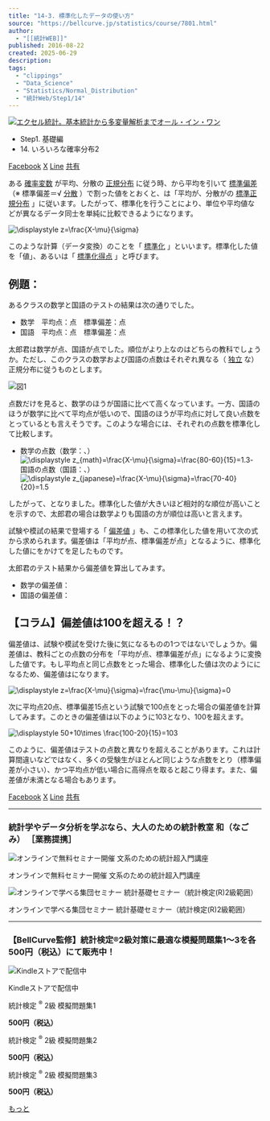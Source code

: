 ```yaml
---
title: "14-3. 標準化したデータの使い方"
source: "https://bellcurve.jp/statistics/course/7801.html"
author:
  - "[[統計WEB]]"
published: 2016-08-22
created: 2025-06-29
description:
tags:
  - "clippings"
  - "Data_Science"
  - "Statistics/Normal_Distribution"
  - "統計Web/Step1/14"
---
```

[![エクセル統計。基本統計から多変量解析までオール・イン・ワン](https://bellcurve.jp/statistics/wp-content/uploads/2024/09/statistics02_a_ver3.png "エクセル統計。基本統計から多変量解析までオール・イン・ワン")](https://bellcurve.jp/ex/)

- Step1. 基礎編
- 14\. いろいろな確率分布2

[Facebook](https://bellcurve.jp/#facebook "Facebook") [X](https://bellcurve.jp/#x "X") [Line](https://bellcurve.jp/#line "Line") [共有](https://www.addtoany.com/share#url=https%3A%2F%2Fbellcurve.jp%2Fstatistics%2Fcourse%2F7801.html&title=14-3.%20%E6%A8%99%E6%BA%96%E5%8C%96%E3%81%97%E3%81%9F%E3%83%87%E3%83%BC%E3%82%BF%E3%81%AE%E4%BD%BF%E3%81%84%E6%96%B9)

ある [確率変数](https://bellcurve.jp/statistics/glossary/807.html) が平均、分散の [正規分布](https://bellcurve.jp/statistics/glossary/2080.html) に従う時、から平均を引いて [標準偏差](https://bellcurve.jp/statistics/glossary/1193.html) （※ 標準偏差＝√ [分散](https://bellcurve.jp/statistics/glossary/1032.html) ）で割った値をとおくと、は「平均が、分散がの [標準正規分布](https://bellcurve.jp/statistics/glossary/1207.html) 」に従います。したがって、標準化を行うことにより、単位や平均値などが異なるデータ同士を単純に比較できるようになります。

![ \displaystyle z=\frac{X-\mu}{\sigma} ](https://bellcurve.jp/statistics/wp-content/ql-cache/quicklatex.com-867a3bfecf04eecff80923996b44db7b_l3.svg "Rendered by QuickLaTeX.com")

このような計算（データ変換）のことを「 [標準化](https://bellcurve.jp/statistics/glossary/1222.html) 」といいます。標準化した値を「値」、あるいは「 [標準化得点](https://bellcurve.jp/statistics/glossary/1201.html) 」と呼びます。

## 例題：

あるクラスの数学と国語のテストの結果は次の通りでした。

- 数学　平均点：点　標準偏差：点
- 国語　平均点：点　標準偏差：点

太郎君は数学が点、国語が点でした。順位がより上なのはどちらの教科でしょうか。ただし、このクラスの数学および国語の点数はそれぞれ異なる（ [独立](https://bellcurve.jp/statistics/glossary/1402.html) な）正規分布に従うものとします。

![図1](https://bellcurve.jp/statistics/wp-content/uploads/2016/08/795316b92fc766b0181f6fef074f03fa-10.png)

点数だけを見ると、数学のほうが国語に比べて高くなっています。一方、国語のほうが数学に比べて平均点が低いので、国語のほうが平均点に対して良い点数をとっているとも言えそうです。このような場合には、それぞれの点数を標準化して比較します。

- 数学の点数（数学：、）
![ \displaystyle z_{math}=\frac{X-\mu}{\sigma}=\frac{80-60}{15}=1.3 ](https://bellcurve.jp/statistics/wp-content/ql-cache/quicklatex.com-d63218186d913fcaf1dd09503b51559d_l3.svg "Rendered by QuickLaTeX.com")- 国語の点数（国語：、）
![ \displaystyle z_{japanese}=\frac{X-\mu}{\sigma}=\frac{70-40}{20}=1.5 ](https://bellcurve.jp/statistics/wp-content/ql-cache/quicklatex.com-e596443fe5554bec56c57793a56bdf83_l3.svg "Rendered by QuickLaTeX.com")

したがって、となりました。標準化した値が大きいほど相対的な順位が高いことを示すので、太郎君の場合は数学よりも国語の方が順位は高いと言えます。

試験や模試の結果で登場する「 [偏差値](https://bellcurve.jp/statistics/glossary/996.html) 」も、この標準化した値を用いて次の式から求められます。偏差値は「平均が点、標準偏差が点」となるように、標準化した値にをかけてを足したものです。

太郎君のテスト結果から偏差値を算出してみます。

- 数学の偏差値：
- 国語の偏差値：

## 【コラム】偏差値は100を超える！？

偏差値は、試験や模試を受けた後に気になるものの1つではないでしょうか。偏差値は、教科ごとの点数の分布を「平均が点、標準偏差が点」になるように変換した値です。もし平均点と同じ点数をとった場合、標準化した値は次のようにになるため、偏差値はになります。

![ \displaystyle z=\frac{X-\mu}{\sigma}=\frac{\mu-\mu}{\sigma}=0 ](https://bellcurve.jp/statistics/wp-content/ql-cache/quicklatex.com-4f13875a79777efc4c2490d45885b927_l3.svg "Rendered by QuickLaTeX.com")

次に平均点20点、標準偏差15点という試験で100点をとった場合の偏差値を計算してみます。このときの偏差値は以下のように103となり、100を超えます。

![ \displaystyle 50+10\times \frac{100-20}{15}=103 ](https://bellcurve.jp/statistics/wp-content/ql-cache/quicklatex.com-73e58abeb198e71f46b6b6decdc043e6_l3.svg "Rendered by QuickLaTeX.com")

このように、偏差値はテストの点数と異なりを超えることがあります。これは計算間違いなどではなく、多くの受験生がほとんど同じような点数をとり（標準偏差が小さい）、かつ平均点が低い場合に高得点を取ると起こり得ます。また、偏差値が未満となる場合もあります。

[Facebook](https://bellcurve.jp/#facebook "Facebook") [X](https://bellcurve.jp/#x "X") [Line](https://bellcurve.jp/#line "Line") [共有](https://www.addtoany.com/share#url=https%3A%2F%2Fbellcurve.jp%2Fstatistics%2Fcourse%2F7801.html&title=14-3.%20%E6%A8%99%E6%BA%96%E5%8C%96%E3%81%97%E3%81%9F%E3%83%87%E3%83%BC%E3%82%BF%E3%81%AE%E4%BD%BF%E3%81%84%E6%96%B9)

---

### 統計学やデータ分析を学ぶなら、大人のための統計教室 和（なごみ） ［業務提携］

![オンラインで無料セミナー開催 文系のための統計超入門講座](https://bellcurve.jp/statistics/wp-content/uploads/2025/05/toukeicyounyumon.png)

オンラインで無料セミナー開催 文系のための統計超入門講座

![オンラインで学べる集団セミナー 統計基礎セミナー（統計検定(R)2級範囲）](https://bellcurve.jp/statistics/wp-content/uploads/2025/05/toukeikiso.png)

オンラインで学べる集団セミナー 統計基礎セミナー（統計検定(R)2級範囲）

---

### 【BellCurve監修】統計検定®2級対策に最適な模擬問題集1～3を各500円（税込）にて販売中！

![Kindleストアで配信中](https://bellcurve.jp/statistics/wp-content/uploads/2018/07/bnr_kindle.png)

Kindleストアで配信中

統計検定 <sup>®</sup> 2級 模擬問題集1

**500円（税込）**  

統計検定 <sup>®</sup> 2級 模擬問題集2

**500円（税込）**  

統計検定 <sup>®</sup> 2級 模擬問題集3

**500円（税込）**  

[もっと](https://bellcurve.jp/statistics/course/#addtoany "すべてを表示")